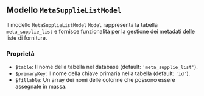 ## Modello `MetaSupplieListModel`

Il modello `MetaSupplieListModel`  `Model` rappresenta la tabella `meta_supplie_list` e fornisce funzionalità per la gestione dei metadati delle liste di forniture.

### Proprietà

* `$table`: Il nome della tabella nel database (default: `'meta_supplie_list'`).
* `$primaryKey`: Il nome della chiave primaria nella tabella (default: `'id'`).
* `$fillable`: Un array dei nomi delle colonne che possono essere assegnate in massa.
